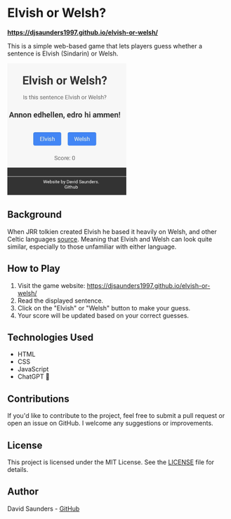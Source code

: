# Elvish or Welsh?
**https://djsaunders1997.github.io/elvish-or-welsh/**

This is a simple web-based game that lets players guess whether a sentence is Elvish (Sindarin) or Welsh.

<img src="screenshot.jpg" height="300">

## Background

When JRR tolkien created Elvish he based it heavily on Welsh, and other Celtic languages [source](https://en.wikipedia.org/wiki/Sindarin).
Meaning that Elvish and Welsh can look quite similar, especially to those unfamiliar with either language.

## How to Play

1. Visit the game website: https://djsaunders1997.github.io/elvish-or-welsh/
2. Read the displayed sentence.
3. Click on the "Elvish" or "Welsh" button to make your guess.
4. Your score will be updated based on your correct guesses.

## Technologies Used

- HTML
- CSS
- JavaScript
- ChatGPT 👀️

## Contributions

If you'd like to contribute to the project, feel free to submit a pull request or open an issue on GitHub. I welcome any suggestions or improvements.

## License

This project is licensed under the MIT License. See the [LICENSE](LICENSE) file for details.

## Author

David Saunders - [GitHub](https://github.com/DJSaunders1997)
